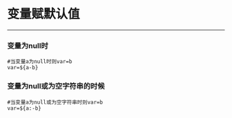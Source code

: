 # 变量赋默认值

---

### 变量为null时

```
#当变量a为null时则var=b  
var=${a-b}  
```

### 变量为null或为空字符串的时候

```
#当变量a为null或为空字符串时则var=b    
var=${a:-b}   
```
